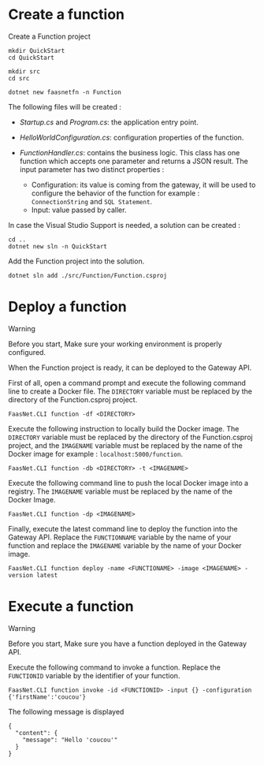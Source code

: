 # Create a function

Create a Function project

```
mkdir QuickStart
cd QuickStart

mkdir src
cd src

dotnet new faasnetfn -n Function
```

The following files will be created :

* *Startup.cs* and *Program.cs*: the application entry point.
* *HelloWorldConfiguration.cs*: configuration properties of the function.
* *FunctionHandler.cs*: contains the business logic. This class has one function which accepts one parameter and returns a JSON result. The input parameter has two distinct properties :

  * Configuration: its value is coming from the gateway, it will be used to configure the behavior of the function for example : `ConnectionString` and `SQL Statement`.
  * Input: value passed by caller.

In case the Visual Studio Support is needed, a solution can be created :

```
cd ..
dotnet new sln -n QuickStart
```

Add the Function project into the solution.

```
dotnet sln add ./src/Function/Function.csproj
```

# Deploy a function

> [!WARNING]
> Before you start, Make sure your working environment is properly configured.

When the Function project is ready, it can be deployed to the Gateway API.

First of all, open a command prompt and execute the following command line to create a Docker file. The `DIRECTORY` variable must be replaced by the directory of the Function.csproj project.

```
FaasNet.CLI function -df <DIRECTORY>
```

Execute the following instruction to locally build the Docker image. 
The `DIRECTORY` variable must be replaced by the directory of the Function.csproj project, and the `IMAGENAME` variable must be replaced by the name of the Docker image for example : `localhost:5000/function`.

```
FaasNet.CLI function -db <DIRECTORY> -t <IMAGENAME>
```

Execute the following command line to push the local Docker image into a registry. The `IMAGENAME` variable must be replaced by the name of the Docker Image.

```
FaasNet.CLI function -dp <IMAGENAME>
```

Finally, execute the latest command line to deploy the function into the Gateway API. Replace the `FUNCTIONNAME` variable by the name of your function and replace the `IMAGENAME` variable by the name of your Docker image.

```
FaasNet.CLI function deploy -name <FUNCTIONAME> -image <IMAGENAME> -version latest
```

# Execute a function

> [!WARNING]
> Before you start, Make sure you have a function deployed in the Gateway API.

Execute the following command to invoke a function. Replace the `FUNCTIONID` variable by the identifier of your function.

```
FaasNet.CLI function invoke -id <FUNCTIONID> -input {} -configuration {'firstName':'coucou'}
```

The following message is displayed

```
{
  "content": {
    "message": "Hello 'coucou'"
  }
}
```